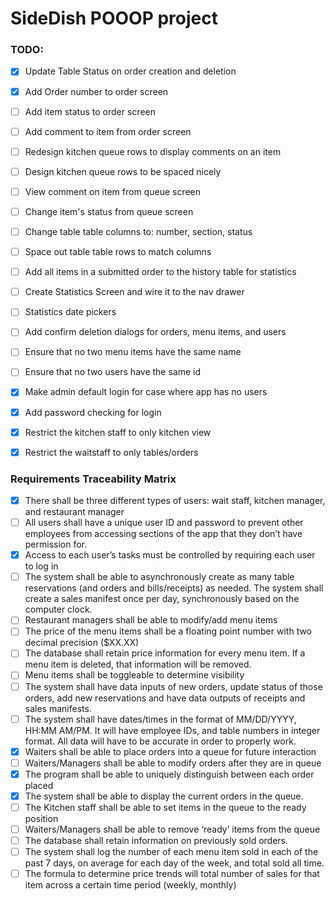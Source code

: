 # SideDish POOOP project

### TODO:
- [x] Update Table Status on order creation and deletion
- [x] Add Order number to order screen
- [ ] Add item status to order screen
- [ ] Add comment to item from order screen
- [ ] Redesign kitchen queue rows to display comments on an item
- [ ] Design kitchen queue rows to be spaced nicely
- [ ] View comment on item from queue screen
- [ ] Change item's status from queue screen
- [ ] Change table table columns to: number, section, status
- [ ] Space out table table rows to match columns
- [ ] Add all items in a submitted order to the history table for statistics
- [ ] Create Statistics Screen and wire it to the nav drawer
- [ ] Statistics date pickers
- [ ] Add confirm deletion dialogs for orders, menu items, and users
- [ ] Ensure that no two menu items have the same name
- [ ] Ensure that no two users have the same id
- [x] Make admin default login for case where app has no users
- [x] Add password checking for login
- [x] Restrict the kitchen staff to only kitchen view
- [x] Restrict the waitstaff to only tables/orders


### Requirements Traceability Matrix


- [x] There shall be three different types of users: wait staff, kitchen manager, and restaurant manager 
- [ ] All users shall have a unique user ID and password to prevent other employees from accessing sections of the app that they don’t have permission for. 
- [x] Access to each user’s tasks must be controlled by requiring each user to log in 
- [ ] The system shall be able to asynchronously create as many table reservations (and orders and bills/receipts) as needed. The system shall create a sales manifest once per day, synchronously based on the computer clock. 
- [ ] Restaurant managers shall be able to modify/add menu items 
- [ ] The price of the menu items shall be a floating point number with two decimal precision ($XX.XX) 
- [ ] The database shall retain price information for every menu item. If a menu item is deleted, that information will be removed. 
- [ ] Menu items shall be toggleable to determine visibility 
- [ ] The system shall have data inputs of new orders, update status of those orders, add new reservations and have data outputs of receipts and sales manifests. 
- [ ] The system shall have dates/times in the format of MM/DD/YYYY, HH:MM AM/PM. It will have employee IDs, and table numbers in integer format. All data will have to be accurate in order to properly work. 
- [x] Waiters shall be able to place orders into a queue for future interaction 
- [ ] Waiters/Managers shall be able to modify orders after they are in queue 
- [x] The program shall be able to uniquely distinguish between each order placed 
- [x] The system shall be able to display the current orders in the queue. 
- [ ] The Kitchen staff shall be able to set items in the queue to the ready position
- [ ] Waiters/Managers shall be able to remove ‘ready’ items from the queue 
- [ ] The database shall retain information on previously sold orders. 
- [ ] The system shall log the number of each menu item sold in each of the past 7 days, on average for each day of the week, and total sold all time. 
- [ ] The formula to determine price trends will total number of sales for that item across a certain time period (weekly, monthly) 
